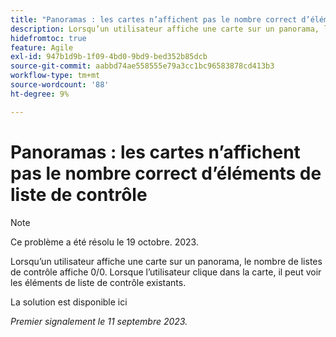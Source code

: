 ```yaml
---
title: "Panoramas : les cartes n’affichent pas le nombre correct d’éléments de liste de contrôle"
description: Lorsqu’un utilisateur affiche une carte sur un panorama, le nombre de listes de contrôle affiche 0/0. Lorsque l’utilisateur clique dans la carte, il peut voir les éléments de liste de contrôle existants.
hidefromtoc: true
feature: Agile
exl-id: 947b1d9b-1f09-4bd0-9bd9-bed352b85dcb
source-git-commit: aabbd74ae558555e79a3cc1bc96583878cd413b3
workflow-type: tm+mt
source-wordcount: '88'
ht-degree: 9%

---
```


# Panoramas : les cartes n’affichent pas le nombre correct d’éléments de liste de contrôle

>[!NOTE]
>
>Ce problème a été résolu le 19 octobre. 2023.

Lorsqu’un utilisateur affiche une carte sur un panorama, le nombre de listes de contrôle affiche 0/0. Lorsque l’utilisateur clique dans la carte, il peut voir les éléments de liste de contrôle existants.

La solution est disponible ici

_Premier signalement le 11 septembre 2023._
